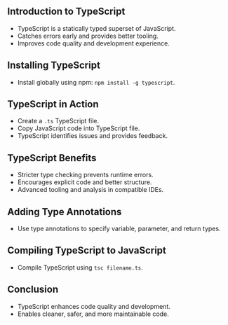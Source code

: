 ## Introduction to TypeScript

- TypeScript is a statically typed superset of JavaScript.
- Catches errors early and provides better tooling.
- Improves code quality and development experience.

## Installing TypeScript

- Install globally using npm: `npm install -g typescript`.

## TypeScript in Action

- Create a `.ts` TypeScript file.
- Copy JavaScript code into TypeScript file.
- TypeScript identifies issues and provides feedback.

## TypeScript Benefits

- Stricter type checking prevents runtime errors.
- Encourages explicit code and better structure.
- Advanced tooling and analysis in compatible IDEs.

## Adding Type Annotations

- Use type annotations to specify variable, parameter, and return types.

## Compiling TypeScript to JavaScript

- Compile TypeScript using `tsc filename.ts`.

## Conclusion

- TypeScript enhances code quality and development.
- Enables cleaner, safer, and more maintainable code.
